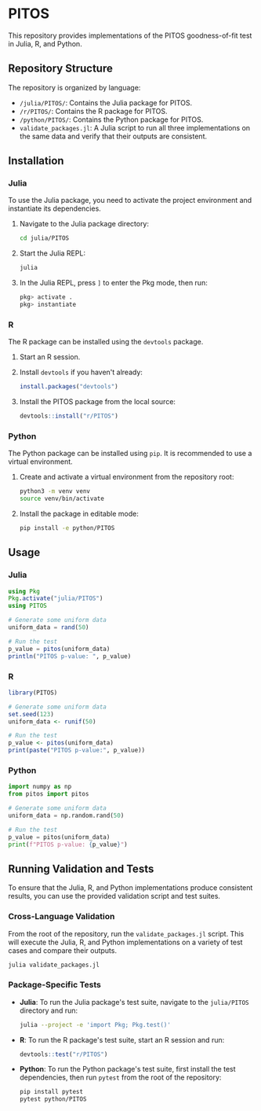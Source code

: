 # PITOS

This repository provides implementations of the PITOS goodness-of-fit test in Julia, R, and Python.

## Repository Structure

The repository is organized by language:

-   `/julia/PITOS/`: Contains the Julia package for PITOS.
-   `/r/PITOS/`: Contains the R package for PITOS.
-   `/python/PITOS/`: Contains the Python package for PITOS.
-   `validate_packages.jl`: A Julia script to run all three implementations on the same data and verify that their outputs are consistent.

## Installation

### Julia

To use the Julia package, you need to activate the project environment and instantiate its dependencies.

1.  Navigate to the Julia package directory:
    ```sh
    cd julia/PITOS
    ```

2.  Start the Julia REPL:
    ```sh
    julia
    ```

3.  In the Julia REPL, press `]` to enter the Pkg mode, then run:
    ```julia
    pkg> activate .
    pkg> instantiate
    ```

### R

The R package can be installed using the `devtools` package.

1.  Start an R session.

2.  Install `devtools` if you haven't already:
    ```R
    install.packages("devtools")
    ```

3.  Install the PITOS package from the local source:
    ```R
    devtools::install("r/PITOS")
    ```

### Python

The Python package can be installed using `pip`. It is recommended to use a virtual environment.

1.  Create and activate a virtual environment from the repository root:
    ```sh
    python3 -m venv venv
    source venv/bin/activate
    ```

2.  Install the package in editable mode:
    ```sh
    pip install -e python/PITOS
    ```

## Usage

### Julia

```julia
using Pkg
Pkg.activate("julia/PITOS")
using PITOS

# Generate some uniform data
uniform_data = rand(50)

# Run the test
p_value = pitos(uniform_data)
println("PITOS p-value: ", p_value)
```

### R

```R
library(PITOS)

# Generate some uniform data
set.seed(123)
uniform_data <- runif(50)

# Run the test
p_value <- pitos(uniform_data)
print(paste("PITOS p-value:", p_value))
```

### Python

```python
import numpy as np
from pitos import pitos

# Generate some uniform data
uniform_data = np.random.rand(50)

# Run the test
p_value = pitos(uniform_data)
print(f"PITOS p-value: {p_value}")
```

## Running Validation and Tests

To ensure that the Julia, R, and Python implementations produce consistent results, you can use the provided validation script and test suites.

### Cross-Language Validation

From the root of the repository, run the `validate_packages.jl` script. This will execute the Julia, R, and Python implementations on a variety of test cases and compare their outputs.

```sh
julia validate_packages.jl
```

### Package-Specific Tests

-   **Julia**:
    To run the Julia package's test suite, navigate to the `julia/PITOS` directory and run:
    ```sh
    julia --project -e 'import Pkg; Pkg.test()'
    ```

-   **R**:
    To run the R package's test suite, start an R session and run:
    ```R
    devtools::test("r/PITOS")
    ```

-   **Python**:
    To run the Python package's test suite, first install the test dependencies, then run `pytest` from the root of the repository:
    ```sh
    pip install pytest
    pytest python/PITOS
    ```
